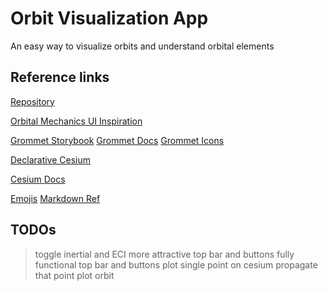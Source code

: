 # Orbit Visualization App

An easy way to visualize orbits and understand orbital elements

## Reference links
[Repository](https://github.com/tedinspace)

[Orbital Mechanics UI Inspiration](https://orbitalmechanics.info/)

[Grommet Storybook](https://storybook.grommet.io/?path=/story/controls-tip-animated--animated)
[Grommet Docs](https://v2.grommet.io/)
[Grommet Icons](https://icons.grommet.io/)


[Declarative Cesium](https://blog.isquaredsoftware.com/2017/03/declarative-earth-part-2-cesium-react/)

[Cesium Docs](https://cesium.com/downloads/cesiumjs/releases/1.18/Build/Documentation/Viewer.html)

[Emojis](https://github.com/ikatyang/emoji-cheat-sheet/blob/master/README.md)
[Markdown Ref](https://github.com/adam-p/markdown-here/wiki/Markdown-Cheatsheet#links)

## TODOs

> toggle inertial and ECI
> more attractive top bar and buttons
> fully functional top bar and buttons
> plot single point on cesium
> propagate that point
> plot orbit 